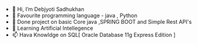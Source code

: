 - 👋 Hi, I’m Debjyoti Sadhukhan
- 👀 Favourite programming language - java , Python
- 🌱 Done project on basic Core java ,SPRING BOOT and Simple Rest API's
- 💞️ Learning Artificial Intellegence
- 📫 Hava Knowldge on SQL[ Oracle Database 11g Express Edition ]

